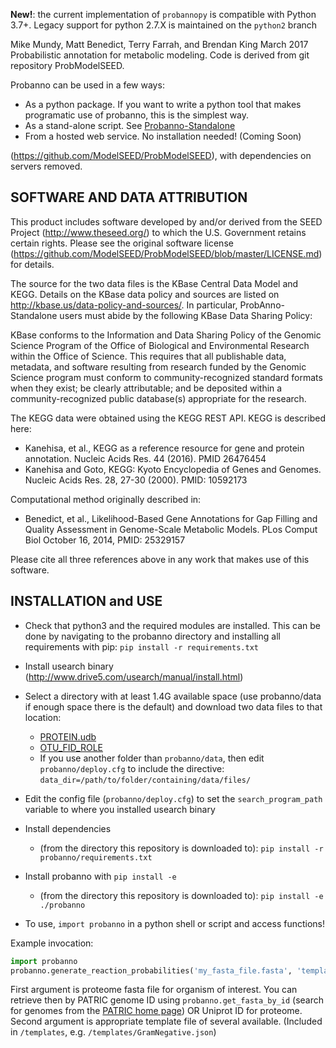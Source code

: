 **New!**: the current implementation of `probannopy` is compatible with Python 3.7+. Legacy support for python 2.7.X is maintained on the `python2` branch

Mike Mundy, Matt Benedict, Terry Farrah, and Brendan King March 2017
Probabilistic annotation for metabolic modeling.
Code is derived from git repository ProbModelSEED.

Probanno can be used in a few ways:
 - As a python package. If you want to write a python tool that makes programatic use of probanno, this is the simplest way.
 - As a stand-alone script. See [Probanno-Standalone](https://github.com/tfarrah/ProbAnno-Standalone)
 - From a hosted web service. No installation needed! (Coming Soon)
 
(https://github.com/ModelSEED/ProbModelSEED), with
dependencies on servers removed.

SOFTWARE AND DATA ATTRIBUTION
-----------------------------

This product includes software developed by and/or derived from the SEED Project
(http://www.theseed.org/) to which the U.S. Government retains certain rights.
Please see the original software license
(https://github.com/ModelSEED/ProbModelSEED/blob/master/LICENSE.md) for details.

The source for the two data files is the KBase Central Data Model and KEGG.
Details on the KBase data policy and sources are listed on
http://kbase.us/data-policy-and-sources/. In particular, ProbAnno-Standalone users
must abide by the following KBase Data Sharing Policy:

KBase conforms to the Information and Data Sharing Policy of the Genomic
Science Program of the Office of Biological and Environmental Research within
the Office of Science. This requires that all publishable data, metadata, and
software resulting from research funded by the Genomic Science program must
conform to community-recognized standard formats when they exist; be clearly
attributable; and be deposited within a community-recognized public database(s)
appropriate for the research.

The KEGG data were obtained using the KEGG REST API. KEGG is described here:
* Kanehisa, et al., KEGG as a reference resource for gene and protein annotation.
Nucleic Acids Res. 44 (2016). PMID 26476454
* Kanehisa and Goto, KEGG: Kyoto Encyclopedia of Genes and Genomes. Nucleic Acids
Res. 28, 27-30 (2000). PMID: 10592173 

Computational method originally described in:
* Benedict, et al., Likelihood-Based Gene Annotations for Gap Filling and Quality
Assessment in Genome-Scale Metabolic Models. PLos Comput Biol October 16, 2014,
PMID: 25329157 

Please cite all three references above in any work that makes use of this software.


INSTALLATION and USE
--------------------

* Check that python3 and the required modules are installed. This can be done by navigating to the probanno directory and installing all requirements with pip: `pip install -r requirements.txt`

* Install usearch binary
  (http://www.drive5.com/usearch/manual/install.html)

* Select a directory with at least 1.4G available space (use probanno/data if
  enough space there is the default) and download two data files to that location:
  
    - [PROTEIN.udb](https://drive.google.com/file/d/0B3QgVGEsPx9kS3Y3WkNuSi02ams/view?usp=sharing)
    - [OTU_FID_ROLE](https://drive.google.com/file/d/0B3QgVGEsPx9keW9PYUhDTFFNWWc/view?usp=sharing)
    - If you use another folder than `probanno/data`, then edit `probanno/deploy.cfg` to include the directive: `data_dir=/path/to/folder/containing/data/files/`

* Edit the config file (`probanno/deploy.cfg`) to set the `search_program_path` variable to where you installed
  usearch binary

* Install dependencies
    - (from the directory this repository is downloaded to): `pip install -r probanno/requirements.txt`

* Install probanno with `pip install -e`
    - (from the directory this repository is downloaded to): `pip install -e ./probanno`
    
* To use, `import probanno` in a python shell or script and access functions!

Example invocation:
```python
import probanno
probanno.generate_reaction_probabilities('my_fasta_file.fasta', 'templates/GramNegative.json', genome_id='my_genome')
```

First argument is proteome fasta file for organism of interest. You can retrieve then by PATRIC genome ID using `probanno.get_fasta_by_id` (search for genomes from the [PATRIC home page](https://www.patricbrc.org/portal/portal/patric/Home)) OR Uniprot ID for proteome.
Second argument is appropriate template file of several available. (Included in `/templates`, e.g. `/templates/GramNegative.json`)

